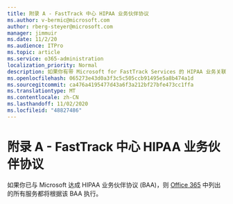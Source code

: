 ```yaml
---
title: 附录 A - FastTrack 中心 HIPAA 业务伙伴协议
ms.author: v-bermic@microsoft.com
author: rberg-steyer@microsoft.com
manager: jimmuir
ms.date: 11/2/20
ms.audience: ITPro
ms.topic: article
ms.service: o365-administration
localization_priority: Normal
description: 如果你有带 Microsoft for FastTrack Services 的 HIPAA 业务关联协议 (BAA)，FastTrack Center Benefit for Office 365 中列出的所有服务都将包含在 BAA 中，除了：
ms.openlocfilehash: 065273e43d0a3f3c5c505ccb91495e5a8b474a1d
ms.sourcegitcommit: ca476a4195477d43a6f3a212bf27bfe473cc1ffa
ms.translationtype: MT
ms.contentlocale: zh-CN
ms.lasthandoff: 11/02/2020
ms.locfileid: "48827486"
---
```

# <a name="appendix-a---fasttrack-center-hipaa-business-associate-agreement"></a>附录 A - FastTrack 中心 HIPAA 业务伙伴协议

如果你已与 Microsoft 达成 HIPAA 业务伙伴协议 (BAA)，则 [Office 365](products-and-capabilities.md#office-365) 中列出的所有服务都将根据该 BAA 执行。


